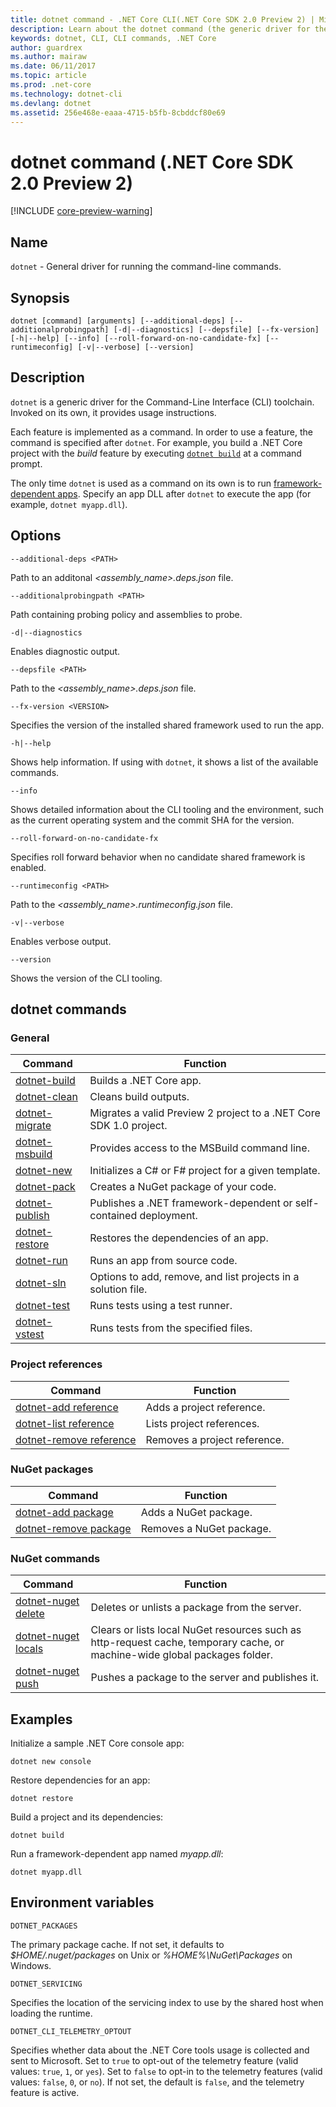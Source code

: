 ```yaml
---
title: dotnet command - .NET Core CLI(.NET Core SDK 2.0 Preview 2) | Microsoft Docs
description: Learn about the dotnet command (the generic driver for the .NET Core CLI tools) and its usage.  
keywords: dotnet, CLI, CLI commands, .NET Core
author: guardrex
ms.author: mairaw
ms.date: 06/11/2017
ms.topic: article
ms.prod: .net-core
ms.technology: dotnet-cli
ms.devlang: dotnet
ms.assetid: 256e468e-eaaa-4715-b5fb-8cbddcf80e69
---
```


# dotnet command (.NET Core SDK 2.0 Preview 2)

[!INCLUDE [core-preview-warning](~/includes/core-preview-warning.md)]

## Name

`dotnet` - General driver for running the command-line commands.

## Synopsis

`dotnet [command] [arguments] [--additional-deps] [--additionalprobingpath] [-d|--diagnostics] [--depsfile] [--fx-version] [-h|--help] [--info] [--roll-forward-on-no-candidate-fx] [--runtimeconfig] [-v|--verbose] [--version]`

## Description

`dotnet` is a generic driver for the Command-Line Interface (CLI) toolchain. Invoked on its own, it provides usage instructions.

Each feature is implemented as a command. In order to use a feature, the command is specified after `dotnet`. For example, you build a .NET Core project with the *build* feature by executing [`dotnet build`](dotnet-build.md) at a command prompt.

The only time `dotnet` is used as a command on its own is to run [framework-dependent apps](../deploying/index.md). Specify an app DLL after `dotnet` to execute the app (for example, `dotnet myapp.dll`).

## Options

`--additional-deps <PATH>`

Path to an additonal *\<assembly_name>.deps.json* file.

`--additionalprobingpath <PATH>`

Path containing probing policy and assemblies to probe.

`-d|--diagnostics`

Enables diagnostic output.

`--depsfile <PATH>`

Path to the *\<assembly_name>.deps.json* file.

`--fx-version <VERSION>`

Specifies the version of the installed shared framework used to run the app.

`-h|--help`

Shows help information. If using with `dotnet`, it shows a list of the available commands.

`--info`

Shows detailed information about the CLI tooling and the environment, such as the current operating system and the commit SHA for the version.

`--roll-forward-on-no-candidate-fx`

Specifies roll forward behavior when no candidate shared framework is enabled.

`--runtimeconfig <PATH>`

Path to the *\<assembly_name>.runtimeconfig.json* file.

`-v|--verbose`

Enables verbose output.

`--version`

Shows the version of the CLI tooling.

## dotnet commands

### General

| Command                             | Function                                                            |
| ----------------------------------- | ------------------------------------------------------------------- |
| [dotnet-build](dotnet-build.md)     | Builds a .NET Core app.                                             |
| [dotnet-clean](dotnet-clean.md)     | Cleans build outputs.                                               |
| [dotnet-migrate](dotnet-migrate.md) | Migrates a valid Preview 2 project to a .NET Core SDK 1.0 project.  |
| [dotnet-msbuild](dotnet-msbuild.md) | Provides access to the MSBuild command line.                        |
| [dotnet-new](dotnet-new.md)         | Initializes a C# or F# project for a given template.                |
| [dotnet-pack](dotnet-pack.md)       | Creates a NuGet package of your code.                               |
| [dotnet-publish](dotnet-publish.md) | Publishes a .NET framework-dependent or self-contained deployment.  |
| [dotnet-restore](dotnet-restore.md) | Restores the dependencies of an app.                                |
| [dotnet-run](dotnet-run.md)         | Runs an app from source code.                                       |
| [dotnet-sln](dotnet-sln.md)         | Options to add, remove, and list projects in a solution file.       |
| [dotnet-test](dotnet-test.md)       | Runs tests using a test runner.                                     |
| [dotnet-vstest](dotnet-vstest.md)   | Runs tests from the specified files.                                |

### Project references

| Command                                               | Function                     |
| ----------------------------------------------------- | ---------------------------- |
| [dotnet-add reference](dotnet-add-reference.md)       | Adds a project reference.    |
| [dotnet-list reference](dotnet-list-reference.md)     | Lists project references.    |
| [dotnet-remove reference](dotnet-remove-reference.md) | Removes a project reference. |

### NuGet packages

| Command                                           | Function                 |
| ------------------------------------------------- | ------------------------ |
| [dotnet-add package](dotnet-add-package.md)       | Adds a NuGet package.    |
| [dotnet-remove package](dotnet-remove-package.md) | Removes a NuGet package. |

### NuGet commands

| Command                                       | Function                                                                                                                   |
| --------------------------------------------- | -------------------------------------------------------------------------------------------------------------------------- |
| [dotnet-nuget delete](dotnet-nuget-delete.md) | Deletes or unlists a package from the server.                                                                              |
| [dotnet-nuget locals](dotnet-nuget-locals.md) | Clears or lists local NuGet resources such as http-request cache, temporary cache, or machine-wide global packages folder. |
| [dotnet-nuget push](dotnet-nuget-push.md)     | Pushes a package to the server and publishes it.                                                                           |

## Examples

Initialize a sample .NET Core console app:

`dotnet new console`

Restore dependencies for an app:

`dotnet restore`

Build a project and its dependencies:

`dotnet build`

Run a framework-dependent app named *myapp.dll*:

`dotnet myapp.dll`

## Environment variables

`DOTNET_PACKAGES`

The primary package cache. If not set, it defaults to *$HOME/.nuget/packages* on Unix or *%HOME%\NuGet\Packages* on Windows.

`DOTNET_SERVICING`

Specifies the location of the servicing index to use by the shared host when loading the runtime.

`DOTNET_CLI_TELEMETRY_OPTOUT`

Specifies whether data about the .NET Core tools usage is collected and sent to Microsoft. Set to `true` to opt-out of the telemetry feature (valid values: `true`, `1`, or `yes`). Set to `false` to opt-in to the telemetry features (valid values: `false`, `0`, or `no`). If not set, the default is `false`, and the telemetry feature is active.
